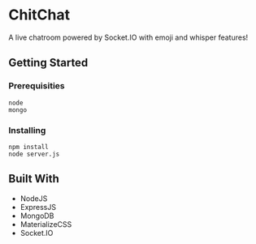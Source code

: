 # ChitChat
A live chatroom powered by Socket.IO with emoji and whisper features!

## Getting Started

### Prerequisities

```
node
mongo
```

### Installing

```
npm install
node server.js
```
## Built With

* NodeJS
* ExpressJS
* MongoDB
* MaterializeCSS
* Socket.IO
